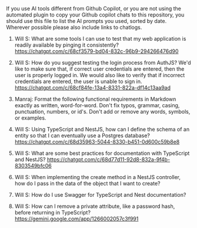 If you use AI tools different from Github Copilot, or you are not using the automated plugin to copy your Github copilot chats to this repository, you should  use this file to list the AI prompts you used, sorted by date. Wherever possible please also include links to chatlogs.

1. Will S: What are some tools I can use to test that my web application is readily available by pinging it consistently?
https://chatgpt.com/c/68cf3579-bd04-832c-96b9-294266476d90

2. Will S: How do you suggest testing the login process from AuthJS? We'd like to make sure that, if correct user credentials are entered, then the user is properly logged in. We would also like to verify that if incorrect credentials are entered, the user is unable to sign in. 
https://chatgpt.com/c/68cf84fe-13a4-8331-822a-df14c13aa9ad

3. Manraj: Format the following functional requirements in Markdown exactly as written, word-for-word. 
Don't fix typos, grammar, casing, punctuation, numbers, or id's. 
Don't add or remove any words, symbols, or examples. 

4. Will S: Using TypeScript and NestJS, how can I define the schema of an entity so that I can eventually use a Postgres database?
https://chatgpt.com/c/68d35963-5044-8330-b451-0d600c59b8e8

5. Will S: What are some best practices for documentation with TypeScript and NestJS?
https://chatgpt.com/c/68d77d11-92d8-832a-9f4b-8303549bfc06

6. Will S: When implementing the create method in a NestJS controller, how do I pass in the data of the object that I want to create?

7. Will S: How do I use Swagger for TypeScript and Nest documentation?

8. Will S: How can I remove a private attribute, like a password hash, before returning in TypeScript?
https://gemini.google.com/app/1266002057c3f991

